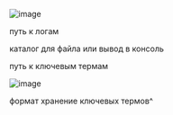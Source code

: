 ![image](https://user-images.githubusercontent.com/46443450/123637489-22922e00-d82f-11eb-9e78-b9f37e1a6681.png)

путь к логам

каталог для файла или вывод в консоль 

путь к ключевым термам 

![image](https://user-images.githubusercontent.com/46443450/123647282-02676c80-d839-11eb-9405-c9b94c1c6f0b.png)

формат хранение ключевых термов^
